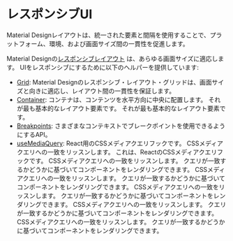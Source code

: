 # レスポンシブUI

<p class="description">Material Designレイアウトは、統一された要素と間隔を使用することで、プラットフォーム、環境、および画面サイズ間の一貫性を促進します。</p>

Material Designの[レスポンシブレイアウト](https://material.io/design/layout/responsive-layout-grid.html) は、あらゆる画面サイズに適応します。 UIをレスポンシブにするために以下のヘルパーを提供しています:

- [Grid](/components/grid/): Material Designのレスポンシブ・レイアウト・グリッドは、画面サイズと向きに適応し、レイアウト間の一貫性を保証します。
- [Container](/components/container/): コンテナは、コンテンツを水平方向に中央に配置します。 それが最も基本的なレイアウト要素です。 それが最も基本的なレイアウト要素です。
- [Breakpoints](/customization/breakpoints/): さまざまなコンテキストでブレークポイントを使用できるようにするAPI。
- [useMediaQuery](/components/use-media-query/): React用のCSSメディアクエリフックです。 CSSメディアクエリへの一致をリッスンします。 これは、ReactのCSSメディアクエリフックです。 CSSメディアクエリへの一致をリッスンします。 クエリが一致するかどうかに基づいてコンポーネントをレンダリングできます。 CSSメディアクエリへの一致をリッスンします。 クエリが一致するかどうかに基づいてコンポーネントをレンダリングできます。 CSSメディアクエリへの一致をリッスンします。 クエリが一致するかどうかに基づいてコンポーネントをレンダリングできます。 CSSメディアクエリへの一致をリッスンします。 クエリが一致するかどうかに基づいてコンポーネントをレンダリングできます。 CSSメディアクエリへの一致をリッスンします。 クエリが一致するかどうかに基づいてコンポーネントをレンダリングできます。
